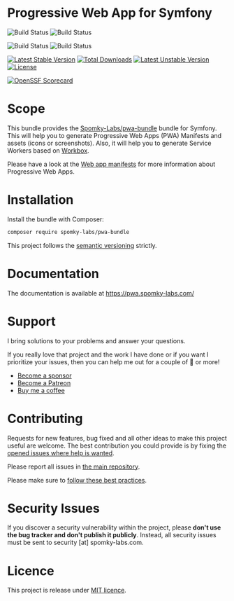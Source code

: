 # Progressive Web App for Symfony

![Build Status](https://github.com/Spomky-Labs/pwa-bundle/workflows/Coding%20Standards/badge.svg)
![Build Status](https://github.com/Spomky-Labs/pwa-bundle/workflows/Static%20Analyze/badge.svg)

![Build Status](https://github.com/Spomky-Labs/pwa-bundle/workflows/Unit%20and%20Functional%20Tests/badge.svg)
![Build Status](https://github.com/Spomky-Labs/pwa-bundle/workflows/Rector%20Checkstyle/badge.svg)

[![Latest Stable Version](https://poser.pugx.org/Spomky-Labs/pwa-bundle/v/stable.png)](https://packagist.org/packages/Spomky-Labs/pwa-bundle)
[![Total Downloads](https://poser.pugx.org/Spomky-Labs/pwa-bundle/downloads.png)](https://packagist.org/packages/Spomky-Labs/pwa-bundle)
[![Latest Unstable Version](https://poser.pugx.org/Spomky-Labs/pwa-bundle/v/unstable.png)](https://packagist.org/packages/Spomky-Labs/pwa-bundle)
[![License](https://poser.pugx.org/Spomky-Labs/pwa-bundle/license.png)](https://packagist.org/packages/Spomky-Labs/pwa-bundle)

[![OpenSSF Scorecard](https://api.securityscorecards.dev/projects/github.com/Spomky-Labs/pwa-bundle/badge)](https://api.securityscorecards.dev/projects/github.com/Spomky-Labs/pwa-bundle)

# Scope

This bundle provides the [Spomky-Labs/pwa-bundle](https://github.com/Spomky-Labs/pwa-bundle) bundle for Symfony.
This will help you to generate Progressive Web Apps (PWA) Manifests and assets (icons or screenshots).
Also, it will help you to generate Service Workers based on [Workbox](https://developers.google.com/web/tools/workbox).

Please have a look at the [Web app manifests](https://developer.mozilla.org/en-US/docs/Web/Manifest) for more information about Progressive Web Apps.

# Installation

Install the bundle with Composer:

```bash
composer require spomky-labs/pwa-bundle
```

This project follows the [semantic versioning](http://semver.org/) strictly.

# Documentation

The documentation is available at https://pwa.spomky-labs.com/

# Support

I bring solutions to your problems and answer your questions.

If you really love that project and the work I have done or if you want I prioritize your issues, then you can help me out for a couple of :beers: or more!

-   [Become a sponsor](https://github.com/sponsors/Spomky)
-   [Become a Patreon](https://www.patreon.com/FlorentMorselli)
-   [Buy me a coffee](https://www.buymeacoffee.com/FlorentMorselli)

# Contributing

Requests for new features, bug fixed and all other ideas to make this project useful are welcome.
The best contribution you could provide is by fixing the [opened issues where help is wanted](https://github.com/Spomky-Labs/pwa-bundle/issues?q=is%3Aissue+is%3Aopen+label%3A%22help+wanted%22).

Please report all issues in [the main repository](https://github.com/Spomky-Labs/pwa-bundle/issues).

Please make sure to [follow these best practices](.github/CONTRIBUTING.md).

# Security Issues

If you discover a security vulnerability within the project, please **don't use the bug tracker and don't publish it publicly**.
Instead, all security issues must be sent to security [at] spomky-labs.com.

# Licence

This project is release under [MIT licence](LICENSE).
